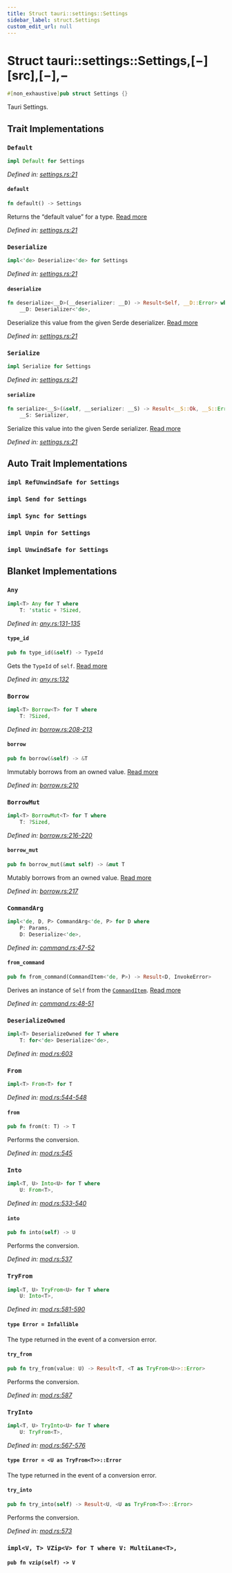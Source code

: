 ```yaml
---
title: Struct tauri::settings::Settings
sidebar_label: struct.Settings
custom_edit_url: null
---
```


# Struct tauri::settings::Settings,\[−]\[src],\[−],−

```rs
#[non_exhaustive]pub struct Settings {}
```

Tauri Settings.

## Trait Implementations

### `Default`

```rs
impl Default for Settings
```

_Defined in: [settings.rs:21](https://github.com/https://blob/e663bdd/core/tauri/src/../settings.rs#L21)_

#### `default`

```rs
fn default() -> Settings
```

Returns the “default value” for a type. [Read more](https://doc.rust-lang.org/nightly/core/default/trait.Default.html#tymethod.default)

_Defined in: [settings.rs:21](https://github.com/https://blob/e663bdd/core/tauri/src/../settings.rs#L21)_

### `Deserialize`

```rs
impl<'de> Deserialize<'de> for Settings
```

_Defined in: [settings.rs:21](https://github.com/https://blob/e663bdd/core/tauri/src/../settings.rs#L21)_

#### `deserialize`

```rs
fn deserialize<__D>(__deserializer: __D) -> Result<Self, __D::Error> where
    __D: Deserializer<'de>, 
```

Deserialize this value from the given Serde deserializer. [Read more](https://docs.rs/serde/1.0.126/serde/de/trait.Deserialize.html#tymethod.deserialize)

_Defined in: [settings.rs:21](https://github.com/https://blob/e663bdd/core/tauri/src/../settings.rs#L21)_

### `Serialize`

```rs
impl Serialize for Settings
```

_Defined in: [settings.rs:21](https://github.com/https://blob/e663bdd/core/tauri/src/../settings.rs#L21)_

#### `serialize`

```rs
fn serialize<__S>(&self, __serializer: __S) -> Result<__S::Ok, __S::Error> where
    __S: Serializer, 
```

Serialize this value into the given Serde serializer. [Read more](https://docs.rs/serde/1.0.126/serde/ser/trait.Serialize.html#tymethod.serialize)

_Defined in: [settings.rs:21](https://github.com/https://blob/e663bdd/core/tauri/src/../settings.rs#L21)_

## Auto Trait Implementations

### `impl RefUnwindSafe for Settings`

### `impl Send for Settings`

### `impl Sync for Settings`

### `impl Unpin for Settings`

### `impl UnwindSafe for Settings`

## Blanket Implementations

### `Any`

```rs
impl<T> Any for T where
    T: 'static + ?Sized, 
```

_Defined in: [any.rs:131-135](https://github.com/https://blob/e663bdd/core/tauri/src/https://doc.rust-lang.org/nightly/src/core/any.rs#L131-135)_

#### `type_id`

```rs
pub fn type_id(&self) -> TypeId
```

Gets the `TypeId` of `self`. [Read more](https://doc.rust-lang.org/nightly/core/any/trait.Any.html#tymethod.type_id)

_Defined in: [any.rs:132](https://github.com/https://blob/e663bdd/core/tauri/src/https://doc.rust-lang.org/nightly/src/core/any.rs#L132)_

### `Borrow`

```rs
impl<T> Borrow<T> for T where
    T: ?Sized, 
```

_Defined in: [borrow.rs:208-213](https://github.com/https://blob/e663bdd/core/tauri/src/https://doc.rust-lang.org/nightly/src/core/borrow.rs#L208-213)_

#### `borrow`

```rs
pub fn borrow(&self) -> &T
```

Immutably borrows from an owned value. [Read more](https://doc.rust-lang.org/nightly/core/borrow/trait.Borrow.html#tymethod.borrow)

_Defined in: [borrow.rs:210](https://github.com/https://blob/e663bdd/core/tauri/src/https://doc.rust-lang.org/nightly/src/core/borrow.rs#L210)_

### `BorrowMut`

```rs
impl<T> BorrowMut<T> for T where
    T: ?Sized, 
```

_Defined in: [borrow.rs:216-220](https://github.com/https://blob/e663bdd/core/tauri/src/https://doc.rust-lang.org/nightly/src/core/borrow.rs#L216-220)_

#### `borrow_mut`

```rs
pub fn borrow_mut(&mut self) -> &mut T
```

Mutably borrows from an owned value. [Read more](https://doc.rust-lang.org/nightly/core/borrow/trait.BorrowMut.html#tymethod.borrow_mut)

_Defined in: [borrow.rs:217](https://github.com/https://blob/e663bdd/core/tauri/src/https://doc.rust-lang.org/nightly/src/core/borrow.rs#L217)_

### `CommandArg`

```rs
impl<'de, D, P> CommandArg<'de, P> for D where
    P: Params,
    D: Deserialize<'de>, 
```

_Defined in: [command.rs:47-52](https://github.com/https://blob/e663bdd/core/tauri/src/../command.rs#L47-52)_

#### `from_command`

```rs
pub fn from_command(CommandItem<'de, P>) -> Result<D, InvokeError>
```

Derives an instance of `Self` from the [`CommandItem`](/docs/api/rust/tauri/../../tauri/command/struct.CommandItem "CommandItem"). [Read more](/docs/api/rust/tauri/../../tauri/command/trait.CommandArg#tymethod.from_command)

_Defined in: [command.rs:48-51](https://github.com/https://blob/e663bdd/core/tauri/src/../command.rs#L48-51)_

### `DeserializeOwned`

```rs
impl<T> DeserializeOwned for T where
    T: for<'de> Deserialize<'de>, 
```

_Defined in: [mod.rs:603](https://github.com/https://blob/e663bdd/core/tauri/src/https://docs.rs/serde/1.0.126/src/serde/de/mod.rs#L603)_

### `From`

```rs
impl<T> From<T> for T
```

_Defined in: [mod.rs:544-548](https://github.com/https://blob/e663bdd/core/tauri/src/https://doc.rust-lang.org/nightly/src/core/convert/mod.rs#L544-548)_

#### `from`

```rs
pub fn from(t: T) -> T
```

Performs the conversion.

_Defined in: [mod.rs:545](https://github.com/https://blob/e663bdd/core/tauri/src/https://doc.rust-lang.org/nightly/src/core/convert/mod.rs#L545)_

### `Into`

```rs
impl<T, U> Into<U> for T where
    U: From<T>, 
```

_Defined in: [mod.rs:533-540](https://github.com/https://blob/e663bdd/core/tauri/src/https://doc.rust-lang.org/nightly/src/core/convert/mod.rs#L533-540)_

#### `into`

```rs
pub fn into(self) -> U
```

Performs the conversion.

_Defined in: [mod.rs:537](https://github.com/https://blob/e663bdd/core/tauri/src/https://doc.rust-lang.org/nightly/src/core/convert/mod.rs#L537)_

### `TryFrom`

```rs
impl<T, U> TryFrom<U> for T where
    U: Into<T>, 
```

_Defined in: [mod.rs:581-590](https://github.com/https://blob/e663bdd/core/tauri/src/https://doc.rust-lang.org/nightly/src/core/convert/mod.rs#L581-590)_

#### `type Error = Infallible`

The type returned in the event of a conversion error.

#### `try_from`

```rs
pub fn try_from(value: U) -> Result<T, <T as TryFrom<U>>::Error>
```

Performs the conversion.

_Defined in: [mod.rs:587](https://github.com/https://blob/e663bdd/core/tauri/src/https://doc.rust-lang.org/nightly/src/core/convert/mod.rs#L587)_

### `TryInto`

```rs
impl<T, U> TryInto<U> for T where
    U: TryFrom<T>, 
```

_Defined in: [mod.rs:567-576](https://github.com/https://blob/e663bdd/core/tauri/src/https://doc.rust-lang.org/nightly/src/core/convert/mod.rs#L567-576)_

#### `type Error = <U as TryFrom<T>>::Error`

The type returned in the event of a conversion error.

#### `try_into`

```rs
pub fn try_into(self) -> Result<U, <U as TryFrom<T>>::Error>
```

Performs the conversion.

_Defined in: [mod.rs:573](https://github.com/https://blob/e663bdd/core/tauri/src/https://doc.rust-lang.org/nightly/src/core/convert/mod.rs#L573)_

### `impl<V, T> VZip<V> for T where V: MultiLane<T>,`

#### `pub fn vzip(self) -> V`
